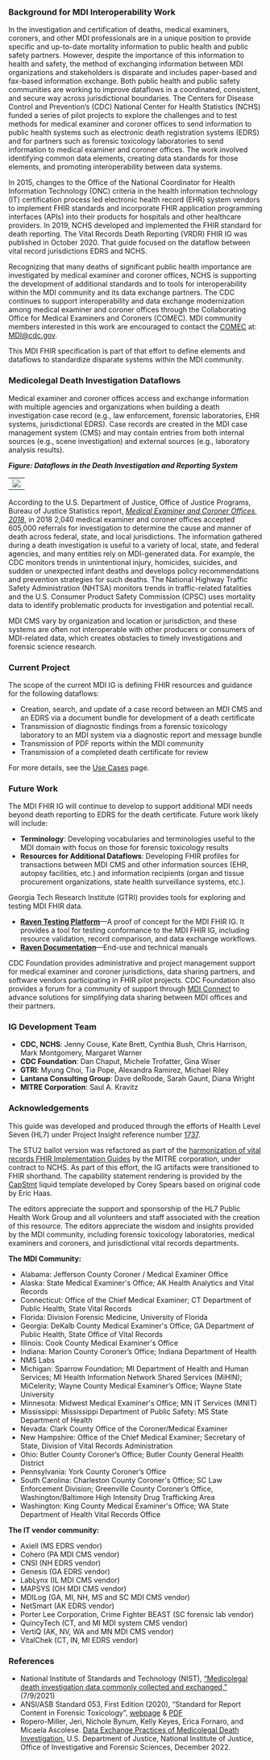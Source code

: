 ### Background for MDI Interoperability Work
In the investigation and certification of deaths, medical examiners, coroners, and other MDI professionals are in a unique position to provide specific and up-to-date mortality information to public health and public safety partners. However, despite the importance of this information to health and safety, the method of exchanging information between MDI organizations and stakeholders is disparate and includes paper-based and fax-based information exchange. Both public health and public safety communities are working to improve dataflows in a coordinated, consistent, and secure way across jurisdictional boundaries. The Centers for Disease Control and Prevention’s (CDC) National Center for Health Statistics (NCHS) funded a series of pilot projects to explore the challenges and to test methods for medical examiner and coroner offices to send information to public health systems such as electronic death registration systems (EDRS) and for partners such as forensic toxicology laboratories to send information to medical examiner and coroner offices. The work involved identifying common data elements, creating data standards for those elements, and promoting interoperability between data systems.

In 2015, changes to the Office of the National Coordinator for Health Information Technology (ONC) criteria in the health information technology (IT) certification process led electronic health record (EHR) system vendors to implement FHIR standards and incorporate FHIR application programming interfaces (APIs) into their products for hospitals and other healthcare providers. In 2019, NCHS developed and implemented the FHIR standard for death reporting. The Vital Records Death Reporting (VRDR) FHIR IG was published in October 2020. That guide focused on the dataflow between vital record jurisdictions EDRS and NCHS.

Recognizing that many deaths of significant public health importance are investigated by medical examiner and coroner offices, NCHS is supporting the development of additional standards and to tools for interoperability within the MDI community and its data exchange partners. The CDC continues to support interoperability and data exchange modernization among medical examiner and coroner offices through the Collaborating Office for Medical Examiners and Coroners (COMEC). MDI community members interested in this work are encouraged to contact the [COMEC](https://www.cdc.gov/comec/) at: MDI@cdc.gov.

This MDI FHIR specification is part of that effort to define elements and dataflows to standardize disparate systems within the MDI community.

### Medicolegal Death Investigation Dataflows
Medical examiner and coroner offices access and exchange information with multiple agencies and organizations when building a death investigation case record (e.g., law enforcement, forensic laboratories, EHR systems, jurisdictional EDRS). Case records are created in the MDI case management system (CMS) and may contain entries from both internal sources (e.g., scene investigation) and external sources (e.g., laboratory analysis results).

***Figure: Dataflows in the Death Investigation and Reporting System***
<table><tr><td><img src="IG-image-MDI-data-flows-500.png" /></td></tr></table>

According to the U.S. Department of Justice, Office of Justice Programs, Bureau of Justice Statistics report, [*Medical Examiner and Coroner Offices, 2018*](https://bjs.ojp.gov/content/pub/pdf/meco18.pdf), in 2018 2,040 medical examiner and coroner offices accepted 605,000 referrals for investigation to determine the cause and manner of death across federal, state, and local jurisdictions. The information gathered during a death investigation is useful to a variety of local, state, and federal agencies, and many entities rely on MDI-generated data. For example, the CDC monitors trends in unintentional injury, homicides, suicides, and sudden or unexpected infant deaths and develops policy recommendations and prevention strategies for such deaths. The National Highway Traffic Safety Administration (NHTSA) monitors trends in traffic-related fatalities and the U.S. Consumer Product Safety Commission (CPSC) uses mortality data to identify problematic products for investigation and potential recall.

MDI CMS vary by organization and location or jurisdiction, and these systems are often not interoperable with other producers or consumers of MDI-related data, which creates obstacles to timely investigations and forensic science research.

### Current Project
The scope of the current MDI IG is defining FHIR resources and guidance for the following dataflows:
* Creation, search, and update of a case record between an MDI CMS and an EDRS via a document bundle for development of a death certificate
* Transmission of diagnostic findings from a forensic toxicology laboratory to an MDI system via a diagnostic report and message bundle
* Transmission of PDF reports within the MDI community
* Transmission of a completed death certificate for review

For more details, see the [Use Cases](mdi_use_cases.html) page.

### Future Work
The MDI FHIR IG will continue to develop to support additional MDI needs beyond death reporting to EDRS for the death certificate. Future work likely will include:
* **Terminology**: Developing vocabularies and terminologies useful to the MDI domain with focus on those for forensic toxicology results
* **Resources for Additional Dataflows**: Developing FHIR profiles for transactions between MDI CMS and other information sources (EHR, autopsy facilities, etc.) and information recipients (organ and tissue procurement organizations, state health surveillance systems, etc.).

Georgia Tech Research Institute (GTRI) provides tools for exploring and testing MDI FHIR data.
* [**Raven Testing Platform**](https://apps.hdap.gatech.edu/raven/)—A proof of concept for the MDI FHIR IG. It provides a tool for testing conformance to the MDI FHIR IG, including resource validation, record comparison, and data exchange workflows.
* [**Raven Documentation**](https://ravendocs.readthedocs.io/en/latest//)—End-use and technical manuals

CDC Foundation provides administrative and project management support for medical examiner and coroner jurisdictions, data sharing partners, and software vendors participating in FHIR pilot projects. CDC Foundation also provides a forum for a community of support through [MDI Connect](https://www.cdcfoundation.org/MDI-Connect) to advance solutions for simplifying data sharing between MDI offices and their partners.

### IG Development Team
* **CDC, NCHS**: Jenny Couse, Kate Brett, Cynthia Bush, Chris Harrison, Mark Montgomery, Margaret Warner
* **CDC Foundation**: Dan Chaput, Michele Trofatter, Gina Wiser
* **GTRI**: Myung Choi, Tia Pope, Alexandra Ramirez, Michael Riley 
* **Lantana Consulting Group**: Dave deRoode, Sarah Gaunt, Diana Wright
* **MITRE Corporation**: Saul A. Kravitz

### Acknowledgements
This guide was developed and produced through the efforts of Health Level Seven (HL7) under Project Insight reference number [1737](https://www.hl7.org/special/Committees/projman/searchableProjectIndex.cfm?action=edit&ProjectNumber=1737).

The STU2 ballot version was refactored as part of the [harmonization of vital records FHIR Implementation Guides](https://hl7.org/fhir/us/vr-common-library/2024Jan/vr_ig_harmonization.html) by the MITRE corporation, under contract to NCHS.  As part of this effort, the IG artifacts were transitioned to FHIR shorthand.   The capability statement rendering is provided by the [CapStmt](https://github.com/caspears/CapStatement) liquid template developed by Corey Spears based on original code by Eric Haas.

The editors appreciate the support and sponsorship of the HL7 Public Health Work Group and all volunteers and staff associated with the creation of this resource. The editors appreciate the wisdom and insights provided by the MDI community, including forensic toxicology laboratories, medical examiners and coroners, and jurisdictional vital records departments.

**The MDI Community:**
* Alabama: Jefferson County Coroner / Medical Examiner Office
* Alaska: State Medical Examiner's Office; AK Health Analytics and Vital Records
* Connecticut: Office of the Chief Medical Examiner; CT Department of Public Health, State Vital Records
* Florida: Division Forensic Medicine, University of Florida
* Georgia: DeKalb County Medical Examiner's Office; GA Department of Public Health, State Office of Vital Records
* Illinois: Cook County Medical Examiner's Office
* Indiana: Marion County Coroner’s Office; Indiana Department of Health
* NMS Labs
* Michigan: Sparrow Foundation; MI Department of Health and Human Services; MI Health Information Network Shared Services (MiHIN); MiCelerity; Wayne County Medical Examiner’s Office; Wayne State University
* Minnesota: Midwest Medical Examiner's Office; MN IT Services (MNIT) 
* Mississippi: Mississippi Department of Public Safety: MS State Department of Health
* Nevada: Clark County Office of the Coroner/Medical Examiner
* New Hampshire: Office of the Chief Medical Examiner; Secretary of State, Division of Vital Records Administration
* Ohio: Butler County Coroner’s Office; Butler County General Health District
* Pennsylvania: York County Coroner’s Office
* South Carolina: Charleston County Coroner's Office; SC Law Enforcement Division; Greenville County Coroner’s Office, Washington/Baltimore High Intensity Drug Trafficking Area
* Washington: King County Medical Examiner's Office; WA State Department of Health Vital Records Office

**The IT vendor community:**
* Axiell (MS EDRS vendor)
* Cohero (PA MDI CMS vendor)
* CNSI (NH EDRS vendor)
* Genesis (GA EDRS vendor)
* LabLynx (IL MDI CMS vendor)
* MAPSYS (OH MDI CMS vendor)
* MDILog (GA, MI, NH, MS and SC MDI CMS vendor)
* NetSmart (AK EDRS vendor)
* Porter Lee Corporation, Crime Fighter BEAST (SC forensic lab vendor)
* QuincyTech (CT, and MI MDI system CMS vendor)
* VertiQ (AK, NV, WA and MN MDI CMS vendor)
* VitalChek (CT, IN, MI EDRS vendor)


### References
* National Institute of Standards and Technology (NIST), [“Medicolegal death investigation data commonly collected and exchanged,”](https://www.nist.gov/system/files/documents/2021/07/14/MDI%20data%20commonly%20collected%20and%20exchanged_REFERENCE_07092021_0.pdf) (7/9/2021)
* ANSI/ASB Standard 053, First Edition (2020), “Standard for Report Content in Forensic Toxicology”, [webpage](https://www.aafs.org/asb-standard/standard-report-content-forensic-toxicology) & [PDF](https://www.aafs.org/sites/default/files/media/documents/053_Std_e1.pdf)
* Ropero-Miller, Jeri, Nichole Bynum, Kelly Keyes, Erica Fornaro, and Micaela Ascolese. [Data Exchange Practices of Medicolegal Death Investigation.](https://forensiccoe.org/private/63da9032991eb) U.S. Department of Justice, National Institute of Justice, Office of Investigative and Forensic Sciences, December 2022.
